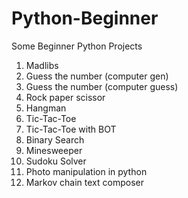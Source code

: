 # Python-Beginner
Some Beginner Python Projects

1. Madlibs
2. Guess the number (computer gen)
3. Guess the number (computer guess)
4. Rock paper scissor
5. Hangman
6. Tic-Tac-Toe
7. Tic-Tac-Toe with BOT
8. Binary Search
9. Minesweeper
10. Sudoku Solver
11. Photo manipulation in python
12. Markov chain text composer
